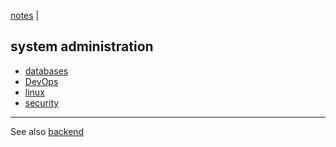 [notes](index.md) | []()

## system administration

- [databases](databases/index.md)
- [DevOps](devOps/index.md)
- [linux](linux/index.md)
- [security](security/index.md)


---

See also [backend](backend.md)
